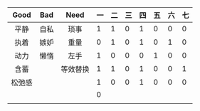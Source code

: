 | Good | Bad  |  Need  |  一  | 二   | 三   | 四   | 五   | 六   | 七   |
| :--: | :--: | :----: | ---- | ---- | ---- | ---- | ---- | ---- | ---- |
| 平静 |    自私 |琐事  |   1  |   1  |   0  |   1  |    0 |0     |  0   |
| 执着 | 嫉妒 |   重量  |    0 |     1|   0  |    1 |  0   |   1  |   0  |
|  动力 | 懒惰 | 左手   |    1 |    0 |  0   |   0  |  1   |    0 | 0 |
|  含蓄 |    |  等效替换| 1 | 1 | 0 |1|0|0|1|
|松弛感   |    |        | 1 | 0 | 0 |1|0|0|0|
|      |      |        | 0 |      |      |||||
|      |      |        |      |      |      |||||


